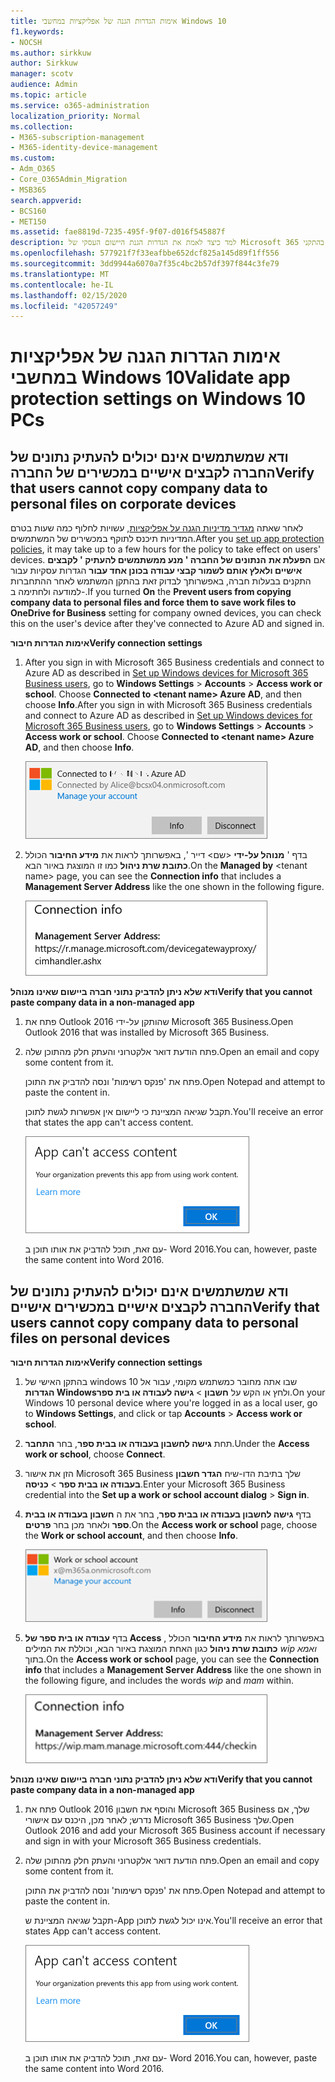 ```yaml
---
title: אימות הגדרות הגנה של אפליקציות במחשבי Windows 10
f1.keywords:
- NOCSH
ms.author: sirkkuw
author: Sirkkuw
manager: scotv
audience: Admin
ms.topic: article
ms.service: o365-administration
localization_priority: Normal
ms.collection:
- M365-subscription-management
- M365-identity-device-management
ms.custom:
- Adm_O365
- Core_O365Admin_Migration
- MSB365
search.appverid:
- BCS160
- MET150
ms.assetid: fae8819d-7235-495f-9f07-d016f545887f
description: למד כיצד לאמת את הגדרות הגנת היישום העסקי של Microsoft 365 בהתקני Windows 10.
ms.openlocfilehash: 577921f7f33eafbbe652dcf825a145d89f1ff556
ms.sourcegitcommit: 3dd9944a6070a7f35c4bc2b57df397f844c3fe79
ms.translationtype: MT
ms.contentlocale: he-IL
ms.lasthandoff: 02/15/2020
ms.locfileid: "42057249"
---
```

# <a name="validate-app-protection-settings-on-windows-10-pcs"></a><span data-ttu-id="54889-103">אימות הגדרות הגנה של אפליקציות במחשבי Windows 10</span><span class="sxs-lookup"><span data-stu-id="54889-103">Validate app protection settings on Windows 10 PCs</span></span>

## <a name="verify-that-users-cannot-copy-company-data-to-personal-files-on-corporate-devices"></a><span data-ttu-id="54889-104">ודא שמשתמשים אינם יכולים להעתיק נתונים של החברה לקבצים אישיים במכשירים של החברה</span><span class="sxs-lookup"><span data-stu-id="54889-104">Verify that users cannot copy company data to personal files on corporate devices</span></span>

<span data-ttu-id="54889-105">לאחר שאתה [מגדיר מדיניות הגנה על אפליקציות](protection-settings-for-windows-10-devices.md), עשויות לחלוף כמה שעות בטרם המדיניות תיכנס לתוקף במכשירים של המשתמשים.</span><span class="sxs-lookup"><span data-stu-id="54889-105">After you [set up app protection policies](protection-settings-for-windows-10-devices.md), it may take up to a few hours for the policy to take effect on users' devices.</span></span> <span data-ttu-id="54889-106">אם **הפעלת את** **הנתונים של החברה ' מנע ממשתמשים להעתיק ' לקבצים אישיים ולאלץ אותם לשמור קבצי עבודה בכונן אחד עבור** הגדרות עסקיות עבור התקנים בבעלות חברה, באפשרותך לבדוק זאת בהתקן המשתמש לאחר ההתחברות למודעה ולחתימה ב-.</span><span class="sxs-lookup"><span data-stu-id="54889-106">If you turned **On** the **Prevent users from copying company data to personal files and force them to save work files to OneDrive for Business** setting for company owned devices, you can check this on the user's device after they've connected to Azure AD and signed in.</span></span> 
  
 <span data-ttu-id="54889-107">**אימות הגדרות חיבור**</span><span class="sxs-lookup"><span data-stu-id="54889-107">**Verify connection settings**</span></span>
  
1. <span data-ttu-id="54889-p102">After you sign in with Microsoft 365 Business credentials and connect to Azure AD as described in [Set up Windows devices for Microsoft 365 Business users](set-up-windows-devices.md), go to **Windows Settings** \> **Accounts** \> **Access work or school**. Choose **Connected to \<tenant name\> Azure AD**, and then choose **Info**.</span><span class="sxs-lookup"><span data-stu-id="54889-p102">After you sign in with Microsoft 365 Business credentials and connect to Azure AD as described in [Set up Windows devices for Microsoft 365 Business users](set-up-windows-devices.md), go to **Windows Settings** \> **Accounts** \> **Access work or school**. Choose **Connected to \<tenant name\> Azure AD**, and then choose **Info**.</span></span>
    
    ![Click or tap Info on the Connected to Azure AD dialog.](../media/a36ede2b-d1a0-4d4e-8ea7-af39b4b63890.png)
  
2. <span data-ttu-id="54889-111">בדף ' **מנוהל על-ידי** \<שם\> דייר ', באפשרותך לראות את **מידע החיבור** הכולל **כתובת שרת ניהול** כמו זו המוצגת באיור הבא.</span><span class="sxs-lookup"><span data-stu-id="54889-111">On the **Managed by** \<tenant name\> page, you can see the **Connection info** that includes a **Management Server Address** like the one shown in the following figure.</span></span> 
    
    ![Managed by page shows connection info of the device manager URL.](../media/47515a8e-2d0c-4bea-99f0-6b2545b88a11.png)
  
 <span data-ttu-id="54889-113">**ודא שלא ניתן להדביק נתוני חברה ביישום שאינו מנוהל**</span><span class="sxs-lookup"><span data-stu-id="54889-113">**Verify that you cannot paste company data in a non-managed app**</span></span>
  
1. <span data-ttu-id="54889-114">פתח את Outlook 2016 שהותקן על-ידי Microsoft 365 Business.</span><span class="sxs-lookup"><span data-stu-id="54889-114">Open Outlook 2016 that was installed by Microsoft 365 Business.</span></span>
    
2. <span data-ttu-id="54889-115">פתח הודעת דואר אלקטרוני והעתק חלק מהתוכן שלה.</span><span class="sxs-lookup"><span data-stu-id="54889-115">Open an email and copy some content from it.</span></span>
    
    <span data-ttu-id="54889-116">פתח את 'פנקס רשימות' ונסה להדביק את התוכן.</span><span class="sxs-lookup"><span data-stu-id="54889-116">Open Notepad and attempt to paste the content in.</span></span>
    
    <span data-ttu-id="54889-117">תקבל שגיאה המציינת כי ליישום אין אפשרות לגשת לתוכן.</span><span class="sxs-lookup"><span data-stu-id="54889-117">You'll receive an error that states the app can't access content.</span></span>
    
    ![A dialog that states app can't access content when you paste into an unmanaged app.](../media/5e82b154-cf2f-43c8-ae80-b45d8ad80e56.png)
  
    <span data-ttu-id="54889-119">עם זאת, תוכל להדביק את אותו תוכן ב- Word 2016.</span><span class="sxs-lookup"><span data-stu-id="54889-119">You can, however, paste the same content into Word 2016.</span></span>
    
## <a name="verify-that-users-cannot-copy-company-data-to-personal-files-on-personal-devices"></a><span data-ttu-id="54889-120">ודא שמשתמשים אינם יכולים להעתיק נתונים של החברה לקבצים אישיים במכשירים אישיים</span><span class="sxs-lookup"><span data-stu-id="54889-120">Verify that users cannot copy company data to personal files on personal devices</span></span>

 <span data-ttu-id="54889-121">**אימות הגדרות חיבור**</span><span class="sxs-lookup"><span data-stu-id="54889-121">**Verify connection settings**</span></span>
  
1. <span data-ttu-id="54889-122">בהתקן האישי של windows 10 שבו אתה מחובר כמשתמש מקומי, עבור אל **הגדרות Windows**ולחץ או הקש על **חשבון** \> **גישה לעבודה או בית ספר**.</span><span class="sxs-lookup"><span data-stu-id="54889-122">On your Windows 10 personal device where you're logged in as a local user, go to **Windows Settings**, and click or tap **Accounts** \> **Access work or school**.</span></span>
    
2. <span data-ttu-id="54889-123">תחת **גישה לחשבון בעבודה או בבית ספר**, בחר **התחבר**.</span><span class="sxs-lookup"><span data-stu-id="54889-123">Under the **Access work or school**, choose **Connect**.</span></span>
    
3. <span data-ttu-id="54889-124">הזן את אישור Microsoft 365 Business שלך בתיבת הדו-שיח **הגדר חשבון בעבודה או בבית ספר** \> **כניסה**.</span><span class="sxs-lookup"><span data-stu-id="54889-124">Enter your Microsoft 365 Business credential into the **Set up a work or school account dialog** \> **Sign in**.</span></span>
    
4. <span data-ttu-id="54889-125">בדף **גישה לחשבון בעבודה או בבית ספר**, בחר את ה **חשבון בעבודה או בבית ספר** ולאחר מכן בחר **פרטים**.</span><span class="sxs-lookup"><span data-stu-id="54889-125">On the **Access work or school** page, choose the **Work or school account**, and then choose **Info**.</span></span>
    
    ![לחץ או הקש על מידע בתיבת הדו עבודה או חשבון בית ספר.](../media/63bd8b32-cb32-4afa-8ce0-6070ac403abc.png)
  
5. <span data-ttu-id="54889-127">בדף **עבודה או בית ספר של Access** , באפשרותך לראות את **מידע החיבור** הכולל **כתובת שרת ניהול** כגון האחת המוצגת באיור הבא, וכוללת את המילים *wip* *ואמא* בתוך.</span><span class="sxs-lookup"><span data-stu-id="54889-127">On the **Access work or school** page, you can see the **Connection info** that includes a **Management Server Address** like the one shown in the following figure, and includes the words  *wip*  and  *mam*  within.</span></span> 
    
    ![Managed by page shows connection info URL that includes the words mam and wpi.](../media/abd4eaf4-44fa-4538-a3e8-1e0d331dfe1e.png)
  
 <span data-ttu-id="54889-129">**ודא שלא ניתן להדביק נתוני חברה ביישום שאינו מנוהל**</span><span class="sxs-lookup"><span data-stu-id="54889-129">**Verify that you cannot paste company data in a non-managed app**</span></span>
  
1. <span data-ttu-id="54889-130">פתח את Outlook 2016 והוסף את חשבון Microsoft 365 Business שלך, אם נדרש; לאחר מכן, היכנס עם אישורי Microsoft 365 Business שלך.</span><span class="sxs-lookup"><span data-stu-id="54889-130">Open Outlook 2016 and add your Microsoft 365 Business account if necessary and sign in with your Microsoft 365 Business credentials.</span></span>
    
2. <span data-ttu-id="54889-131">פתח הודעת דואר אלקטרוני והעתק חלק מהתוכן שלה.</span><span class="sxs-lookup"><span data-stu-id="54889-131">Open an email and copy some content from it.</span></span>
    
    <span data-ttu-id="54889-132">פתח את 'פנקס רשימות' ונסה להדביק את התוכן.</span><span class="sxs-lookup"><span data-stu-id="54889-132">Open Notepad and attempt to paste the content in.</span></span>
    
    <span data-ttu-id="54889-133">תקבל שגיאה המציינת ש-App אינו יכול לגשת לתוכן.</span><span class="sxs-lookup"><span data-stu-id="54889-133">You'll receive an error that states App can't access content.</span></span>
    
    ![A dialog that states app can't access content when you paste into an unmanaged app.](../media/5e82b154-cf2f-43c8-ae80-b45d8ad80e56.png)
  
    <span data-ttu-id="54889-135">עם זאת, תוכל להדביק את אותו תוכן ב- Word 2016.</span><span class="sxs-lookup"><span data-stu-id="54889-135">You can, however, paste the same content into Word 2016.</span></span>
    

